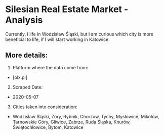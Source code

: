 # Silesian Real Estate Market - Analysis
Currently, I life in Wodzisław Śląski, but I am curious which city is more beneficial to life, if I will start working in Katowice. 

## More details:
1. Platform where the data come from:
* [olx.pl]

2. Scraped Date: 
* 2020-05-07

3. Cities taken into consideration:
* Wodzisław Śląski, Żory, Rybnik, Chorzów, Tychy, Mysłowice, Mikołów, Tarnowskie Góry, Gliwice, Zabrze, Ruda Śląska, Knurów, Świętochłowice, Bytom, Katowice
